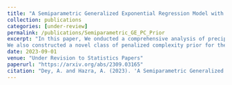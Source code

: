 ```yaml
---
title: "A Semiparametric Generalized Exponential Regression Model with a Principled Distance-based Prior for Analyzing Trends in Rainfall"
collection: publications
categories: [under-review]
permalink: /publications/Semiparametric_GE_PC_Prior
excerpt: "In this paper, We onducted a comprehensive analysis of precipitation data in the Western Ghats region from 1901 to 2022, by developing a semiparametric GE regression model that extends the GE distribution to a regression setting.
We also constructed a novel class of penalized complexity prior for the shape parameter of the GE distribution."
date: 2023-09-01
venue: "Under Revision to Statistics Papers"
paperurl: "https://arxiv.org/abs/2309.03165"
citation: "Dey, A. and Hazra, A. (2023). 'A Semiparametric Generalized Exponential Regression Model with a Principled Distance-based Prior for Analyzing Trends in Rainfall.' Submitted."
---
```

